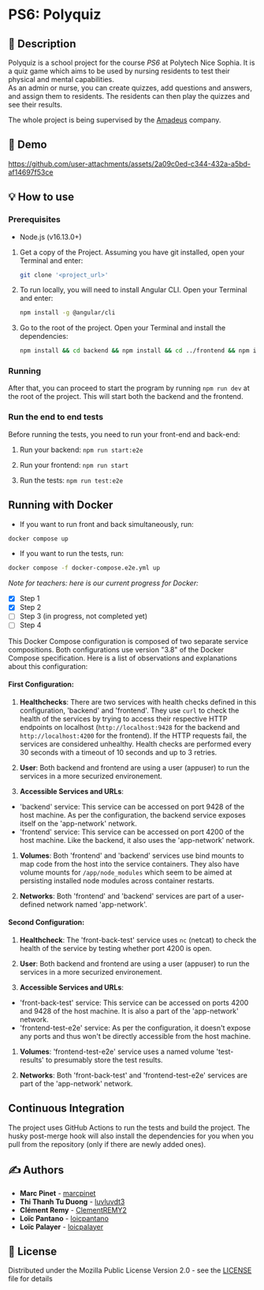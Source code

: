 # PS6: Polyquiz

## 📝 Description

Polyquiz is a school project for the course *PS6* at Polytech Nice Sophia. It is a quiz game which aims to be used by
nursing residents to test their physical and mental capabilities.
<br>As an admin or nurse, you can create quizzes, add questions and answers, and assign them to residents. The residents
can then play the quizzes and see their results.

The whole project is being supervised by the [Amadeus](https://amadeus.com/) company.

## 🎥 Demo

https://github.com/user-attachments/assets/2a09c0ed-c344-432a-a5bd-af14697f53ce

## 💡 How to use

### Prerequisites

* Node.js (v16.13.0+)

1. Get a copy of the Project. Assuming you have git installed, open your Terminal and enter:

    ```bash
    git clone '<project_url>'
    ```

2. To run locally, you will need to install Angular CLI. Open your Terminal and enter:

    ```bash
    npm install -g @angular/cli
    ```

3. Go to the root of the project. Open your Terminal and install the dependencies:

    ```bash
    npm install && cd backend && npm install && cd ../frontend && npm install && cd ..
    ```
### Running

After that, you can proceed to start the program by running `npm run dev` at the root of the project. This will start
both the backend and the frontend.

### Run the end to end tests

Before running the tests, you need to run your front-end and back-end:

1. Run your backend: `npm run start:e2e`

2. Run your frontend: `npm run start`

3. Run the tests:  `npm run test:e2e`

## Running with Docker

- If you want to run front and back simultaneously, run:

```bash
docker compose up
``` 

- If you want to run the tests, run:

```bash
docker compose -f docker-compose.e2e.yml up
``` 

*Note for teachers: here is our current progress for Docker:*
* [X] Step 1
* [X] Step 2
* [ ] Step 3 (in progress, not completed yet)
* [ ] Step 4

This Docker Compose configuration is composed of two separate service compositions. Both configurations use version "3.8" of the Docker Compose specification. Here is a list of observations and explanations about this configuration:

#### First Configuration:

1. **Healthchecks**: There are two services with health checks defined in this configuration, 'backend' and 'frontend'. They use `curl` to check the health of the services by trying to access their respective HTTP endpoints on localhost (`http://localhost:9428` for the backend and `http://localhost:4200` for the frontend). If the HTTP requests fail, the services are considered unhealthy. Health checks are performed every 30 seconds with a timeout of 10 seconds and up to 3 retries.

2. **User**: Both backend and frontend are using a user (appuser) to run the services in a more securized environement.

3. **Accessible Services and URLs**:

- 'backend' service: This service can be accessed on port 9428 of the host machine. As per the configuration, the backend service exposes itself on the 'app-network' network.
- 'frontend' service: This service can be accessed on port 4200 of the host machine. Like the backend, it also uses the 'app-network' network.

1. **Volumes**: Both 'frontend' and 'backend' services use bind mounts to map code from the host into the service containers. They also have volume mounts for `/app/node_modules` which seem to be aimed at persisting installed node modules across container restarts.

2. **Networks**: Both 'frontend' and 'backend' services are part of a user-defined network named 'app-network'. 

#### Second Configuration:

1. **Healthcheck**: The 'front-back-test' service uses `nc` (netcat) to check the health of the service by testing whether port 4200 is open. 

2. **User**: Both backend and frontend are using a user (appuser) to run the services in a more securized environement.

3. **Accessible Services and URLs**:

- 'front-back-test' service: This service can be accessed on ports 4200 and 9428 of the host machine. It is also a part of the 'app-network' network.
- 'frontend-test-e2e' service: As per the configuration, it doesn't expose any ports and thus won't be directly accessible from the host machine.

1. **Volumes**: 'frontend-test-e2e' service uses a named volume 'test-results' to presumably store the test results.

2. **Networks**: Both 'front-back-test' and 'frontend-test-e2e' services are part of the 'app-network' network.

## Continuous Integration

The project uses GitHub Actions to run the tests and build the project. The husky post-merge hook will also install the
dependencies for you when you pull from the repository (only if there are newly added ones).

## ✍️ Authors

* **Marc Pinet** - [marcpinet](https://github.com/marcpinet)
* **Thi Thanh Tu Duong** - [luvluvdt3](https://github.com/luvluvdt3)
* **Clément Remy** - [ClementREMY2](https://github.com/ClementREMY2)
* **Loïc Pantano** - [loicpantano](https://github.com/loicpantano)
* **Loïc Palayer** - [loicpalayer](https://github.com/loicpalayer)

## 📃 License

Distributed under the Mozilla Public License Version 2.0 - see the [LICENSE](LICENSE) file for details
